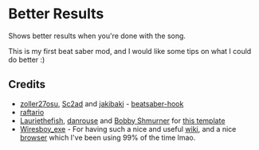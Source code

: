 # Better Results

Shows better results when you're done with the song.

This is my first beat saber mod, and I would like some tips on what I could do better :)

## Credits

* [zoller27osu](https://github.com/zoller27osu), [Sc2ad](https://github.com/Sc2ad) and [jakibaki](https://github.com/jakibaki) - [beatsaber-hook](https://github.com/sc2ad/beatsaber-hook)
* [raftario](https://github.com/raftario)
* [Lauriethefish](https://github.com/Lauriethefish), [danrouse](https://github.com/danrouse) and [Bobby Shmurner](https://github.com/BobbyShmurner) for [this template](https://github.com/Lauriethefish/quest-mod-template)
* [Wiresboy_exe](https://github.com/wiresboy-exe/) - For having such a nice and useful [wiki](https://docs.phazed.xyz/beatsaber-modding/home), and a nice [browser](https://modtools.phazed.xyz/browser) which I've been using 99% of the time lmao.